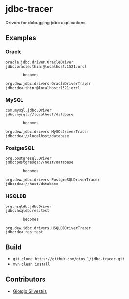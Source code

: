 # jdbc-tracer

Drivers for debugging jdbc applications.

## Examples

### Oracle

```
oracle.jdbc.driver.OracleDriver
jdbc:oracle:thin:@localhost:1521:orcl

        becomes

org.dew.jdbc.drivers OracleDriverTracer
jdbc:dew:thin:@localhost:1521:orcl
```

### MySQL
```
com.mysql.jdbc.Driver
jdbc:mysql://localhost/database

        becomes

org.dew.jdbc.drivers MySQLDriverTracer
jdbc:dew://localhost/database
```

### PostgreSQL
```
org.postgresql.Driver
jdbc:postgresql://host/database

        becomes

org.dew.jdbc.drivers PostgreSQLDriverTracer
jdbc:dew://host/database
```

### HSQLDB
```
org.hsqldb.jdbcDriver
jdbc:hsqldb:res:test

        becomes

org.dew.jdbc.drivers.HSQLDBDriverTracer
jdbc:dew:res:test
```

## Build

- `git clone https://github.com/giosil/jdbc-tracer.git`
- `mvn clean install`

## Contributors

* [Giorgio Silvestris](https://github.com/giosil)
